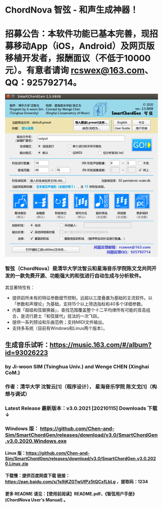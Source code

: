 # ChordNova 智弦 - 和声生成神器！

# 招募公告：本软件功能已基本完善，现招募移动App（iOS，Android）及网页版移植开发者，报酬面议（不低于10000元）。有意者请询 rcswex@163.com、QQ：925792714。
![Alt text](graphics/screenshots/SmartChordGen-main-screenshot.png)

### 智弦（ChordNova）是清华大学沈智云和星海音乐学院陈文戈共同开发的一款免费开源、功能强大的和弦进行自动生成与分析软件。
其显著特性有：
* 提供前所未有的特征参数细节控制，远超以三度叠置为基础的主流软件。以「参数和声理论」为基础，支持15个以上筛选指标和40多个详细参数。
* 内置「超级和弦替换器」，查找范围覆盖整个十二平均律所有可能的音高组合，是流行爵士「和弦替代」技法的一次飞跃。
* 提供一系列预设和乐曲范例；支持MIDI文件输出。
* 支持多系统（目前有Windows和Linux两个版本）。

## 生成音乐试听：https://music.163.com/#/album?id=93026223
### by Ji-woon SIM (Tsinghua Univ.) and Wenge CHEN (Xinghai CoM.)
### 作者：清华大学  沈智云[1]（程序设计），  星海音乐学院  陈文戈[1]（构想与调试）
### Latest Release 最新版本：v3.0.2021 [20210115] Downloads 下载 ↓ 
### Windows 版： https://github.com/Chen-and-Sim/SmartChordGen/releases/download/v3.0/SmartChordGen.v3.0.2020.Windows.exe
#### Linux 版：https://github.com/Chen-and-Sim/SmartChordGen/releases/download/v3.0/SmartChordGen.v3.0.2020.Linux.zip
#### 下载慢：提供百度网盘下载 链接：https://pan.baidu.com/s/1s9jKZGTwUfPz5tQCxfLbLg ，提取码：1234
#### 更多 README 请见：【使用前阅读】README.pdf、《智弦用户手册》(ChordNova User's Manual) 。
